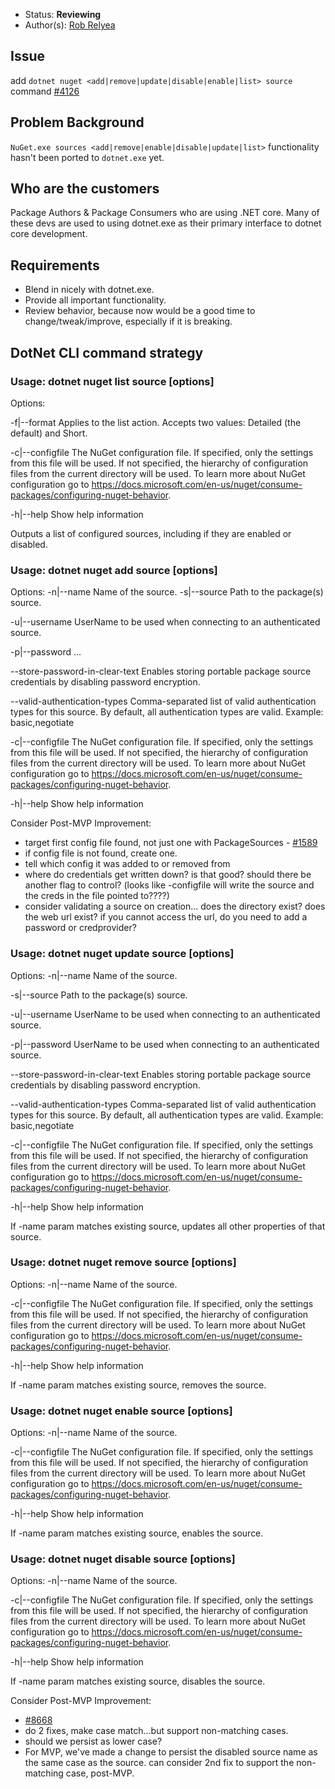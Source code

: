 * Status: **Reviewing**
* Author(s): [Rob Relyea](https://github.com/rrelyea)

## Issue

add `dotnet nuget <add|remove|update|disable|enable|list> source` command [#4126](https://github.com/NuGet/Home/issues/4126)

## Problem Background

`NuGet.exe sources <add|remove|enable|disable|update|list>` functionality hasn't been ported to `dotnet.exe` yet. 

## Who are the customers

Package Authors & Package Consumers who are using .NET core. Many of these devs are used to using dotnet.exe as their primary interface to dotnet core development.

## Requirements

* Blend in nicely with dotnet.exe.
* Provide all important functionality.
* Review behavior, because now would be a good time to change/tweak/improve, especially if it is breaking.

## DotNet CLI command strategy

### Usage: dotnet nuget list source [options]

Options:

 -f|--format Applies to the list action. Accepts two values: Detailed (the default) and Short.

 -c|--configfile  The NuGet configuration file. If specified, only the settings from this file will be used. If not specified, the hierarchy of configuration files from the current directory will be used. To learn more about NuGet configuration go to https://docs.microsoft.com/en-us/nuget/consume-packages/configuring-nuget-behavior.
 
 -h|--help        Show help information

Outputs a list of configured sources, including if they are enabled or disabled.

### Usage: dotnet nuget add source [options]

Options:
  -n|--name <name>                Name of the source.
  -s|--source <source>            Path to the package(s) source.

  -u|--username <username>        UserName to be used when connecting to an authenticated source.

  -p|--password <password>        ...

  --store-password-in-clear-text  Enables storing portable package source credentials by disabling password encryption.

  --valid-authentication-types    Comma-separated list of valid authentication types for this source. By default, all authentication types are valid. Example: basic,negotiate

  -c|--configfile                 The NuGet configuration file. If specified, only the settings from this file will be used. If not specified, the hierarchy of configuration files from the current directory will be used. To learn more about NuGet configuration go to https://docs.microsoft.com/en-us/nuget/consume-packages/configuring-nuget-behavior.

  -h|--help                       Show help information

Consider Post-MVP Improvement:
* target first config file found, not just one with PackageSources - [#1589](https://github.com/NuGet/Home/issues/1589)
* if config file is not found, create one.
* tell which config it was added to or removed from
* where do credentials get written down? is that good? should there be another flag to control? (looks like -configfile will write the source and the creds in the file pointed to????)
* consider validating a source on creation... does the directory exist? does the web url exist? if you cannot access the url, do you need to add a password or credprovider?


### Usage: dotnet nuget update source [options]

Options:
  -n|--name <name>                Name of the source.

  -s|--source <source>            Path to the package(s) source.

  -u|--username <username>        UserName to be used when connecting to an authenticated source.

  -p|--password <password>        UserName to be used when connecting to an authenticated source.

  --store-password-in-clear-text  Enables storing portable package source credentials by disabling password encryption.

  --valid-authentication-types    Comma-separated list of valid authentication types for this source. By default, all authentication types are valid. Example: basic,negotiate

  -c|--configfile                 The NuGet configuration file. If specified, only the settings from this file will be used. If not specified, the hierarchy of configuration files from the current directory will be used. To learn more about NuGet configuration go to https://docs.microsoft.com/en-us/nuget/consume-packages/configuring-nuget-behavior.

  -h|--help                       Show help information

If -name param matches existing source, updates all other properties of that source.


### Usage: dotnet nuget remove source [options]

Options:
  -n|--name <name>  Name of the source.

  -c|--configfile   The NuGet configuration file. If specified, only the settings from this file will be used. If not specified, the hierarchy of configuration files from the current directory will be used. To learn more about NuGet configuration go to https://docs.microsoft.com/en-us/nuget/consume-packages/configuring-nuget-behavior.

  -h|--help         Show help information

If -name param matches existing source, removes the source.


### Usage: dotnet nuget enable source [options]

Options:
  -n|--name <name>  Name of the source.

  -c|--configfile   The NuGet configuration file. If specified, only the settings from this file will be used. If not specified, the hierarchy of configuration files from the current directory will be used. To learn more about NuGet configuration go to https://docs.microsoft.com/en-us/nuget/consume-packages/configuring-nuget-behavior.

  -h|--help         Show help information

If -name param matches existing source, enables the source.


### Usage: dotnet nuget disable source [options]

Options:
  -n|--name <name>  Name of the source.

  -c|--configfile   The NuGet configuration file. If specified, only the settings from this file will be used. If not specified, the hierarchy of configuration files from the current directory will be used. To learn more about NuGet configuration go to https://docs.microsoft.com/en-us/nuget/consume-packages/configuring-nuget-behavior.

  -h|--help         Show help information

If -name param matches existing source, disables the source.

Consider Post-MVP Improvement:
* [#8668](https://github.com/NuGet/Home/issues/8668)
* do 2 fixes, make case match...but support non-matching cases.
* should we persist as lower case?
* For MVP, we've made a change to persist the disabled source name as the same case as the source. can consider 2nd fix to support the non-matching case, post-MVP.
